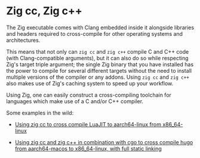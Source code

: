 # Zig cc, Zig c++

The Zig executable comes with Clang embedded inside it alongside libraries and
headers required to cross-compile for other operating systems and architectures.

This means that not only can `zig cc` and `zig c++` compile C and C++ code (with
Clang-compatible arguments), but it can also do so while respecting Zig's target
triple argument; the single Zig binary that you have installed has the power to
compile for several different targets without the need to install multiple
versions of the compiler or any addons. Using `zig cc` and `zig c++` also makes
use of Zig's caching system to speed up your workflow.

Using Zig, one can easily construct a cross-compiling toolchain for languages
which make use of a C and/or C++ compiler.

Some examples in the wild:

- [Using zig cc to cross compile LuaJIT to aarch64-linux from x86_64-linux](https://andrewkelley.me/post/zig-cc-powerful-drop-in-replacement-gcc-clang.html)

- [Using zig cc and zig c++ in combination with cgo to cross compile hugo from aarch64-macos to x86_64-linux, with full static linking](https://twitter.com/croloris/status/1349861344330330114)
